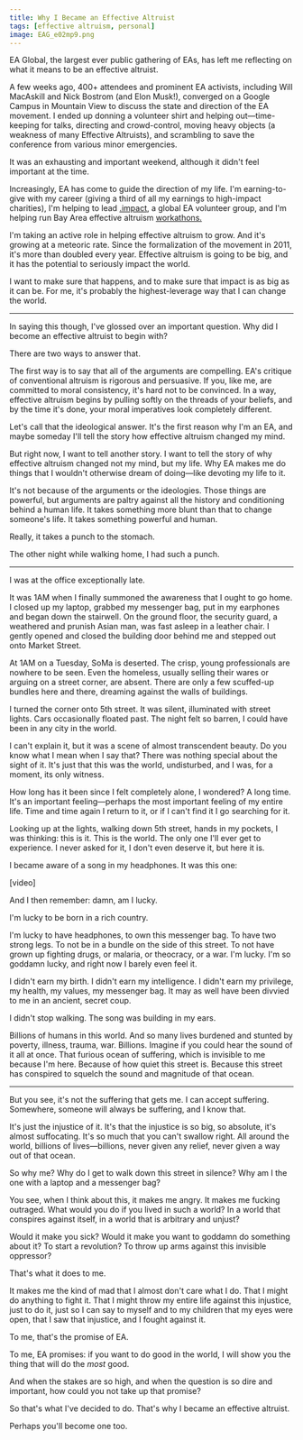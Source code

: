```yaml
---
title: Why I Became an Effective Altruist
tags: [effective altruism, personal]
image: EAG_e02mp9.png
---
```


EA Global, the largest ever public gathering of EAs, has left me reflecting on what it means to be an effective altruist.

A few weeks ago, 400+ attendees and prominent EA activists, including Will MacAskill and Nick Bostrom (and Elon Musk!), converged on a Google Campus in Mountain View to discuss the state and direction of the EA movement. I ended up donning a volunteer shirt and helping out&mdash;time-keeping for talks, directing and crowd-control, moving heavy objects (a weakness of many Effective Altruists), and scrambling to save the conference from various minor emergencies.

It was an exhausting and important weekend, although it didn't feel important at the time.

Increasingly, EA has come to guide the direction of my life. I'm earning-to-give with my career (giving a third of all my earnings to high-impact charities), I'm helping to lead [.impact](&rdquo;dotimpact.im&rdquo;), a global EA volunteer group, and I'm helping run Bay Area effective altruism [workathons.](https://www.facebook.com/events/392649784261768/)

I'm taking an active role in helping effective altruism to grow. And it's growing at a meteoric rate. Since the formalization of the movement in 2011, it's more than doubled every year. Effective altruism is going to be big, and it has the potential to seriously impact the world.

I want to make sure that happens, and to make sure that impact is as big as it can be. For me, it's probably the highest-leverage way that I can change the world.

----

In saying this though, I've glossed over an important question. Why did I become an effective altruist to begin with?

There are two ways to answer that.

The first way is to say that all of the arguments are compelling. EA's critique of conventional altruism is rigorous and persuasive. If you, like me, are committed to moral consistency, it's hard not to be convinced. In a way, effective altruism begins by pulling softly on the threads of your beliefs, and by the time it's done, your moral imperatives look completely different.

Let's call that the ideological answer. It's the first reason why I'm an EA, and maybe someday I'll tell the story how effective altruism changed my mind.

But right now, I want to tell another story. I want to tell the story of why effective altruism changed not my mind, but my life. Why EA makes me do things that I wouldn't otherwise dream of doing&mdash;like devoting my life to it.

It's not because of the arguments or the ideologies. Those things are powerful, but arguments are paltry against all the history and conditioning behind a human life. It takes something more blunt than that to change someone's life. It takes something powerful and human.

Really, it takes a punch to the stomach.

The other night while walking home, I had such a punch.

----

I was at the office exceptionally late.

It was 1AM when I finally summoned the awareness that I ought to go home. I closed up my laptop, grabbed my messenger bag, put in my earphones and began down the stairwell. On the ground floor, the security guard, a weathered and prunish Asian man, was fast asleep in a leather chair. I gently opened and closed the building door behind me and stepped out onto Market Street.

At 1AM on a Tuesday, SoMa is deserted. The crisp, young professionals are nowhere to be seen. Even the homeless, usually selling their wares or arguing on a street corner, are absent. There are only a few scuffed-up bundles here and there, dreaming against the walls of buildings.

I turned the corner onto 5th street. It was silent, illuminated with street lights. Cars occasionally floated past. The night felt so barren, I could have been in any city in the world.

I can't explain it, but it was a scene of almost transcendent beauty. Do you know what I mean when I say that? There was nothing special about the sight of it. It's just that this was the world, undisturbed, and I was, for a moment, its only witness.

How long has it been since I felt completely alone, I wondered? A long time. It's an important feeling&mdash;perhaps the most important feeling of my entire life. Time and time again I return to it, or if I can't find it I go searching for it.

Looking up at the lights, walking down 5th street, hands in my pockets, I was thinking: this is it. This is the world. The only one I'll ever get to experience. I never asked for it, I don't even deserve it, but here it is.

I became aware of a song in my headphones. It was this one:

<div class="ui embed" data-url="https://www.youtube.com/embed/MqWVegTsHZA/">[video]</div>

And I then remember: damn, am I lucky.

I'm lucky to be born in a rich country.

I'm lucky to have headphones, to own this messenger bag. To have two strong legs. To not be in a bundle on the side of this street. To not have grown up fighting drugs, or malaria, or theocracy, or a war. I'm lucky. I'm so goddamn lucky, and right now I barely even feel it.

I didn't earn my birth. I didn't earn my intelligence. I didn't earn my privilege, my health, my values, my messenger bag. It may as well have been divvied to me in an ancient, secret coup.

I didn't stop walking. The song was building in my ears.

Billions of humans in this world. And so many lives burdened and stunted by poverty, illness, trauma, war. Billions. Imagine if you could hear the sound of it all at once. That furious ocean of suffering, which is invisible to me because I'm here. Because of how quiet this street is. Because this street has conspired to squelch the sound and magnitude of that ocean.

----

But you see, it's not the suffering that gets me. I can accept suffering. Somewhere, someone will always be suffering, and I know that.

It's just the injustice of it. It's that the injustice is so big, so absolute, it's almost suffocating. It's so much that you can't swallow right. All around the world, billions of lives&mdash;billions, never given any relief, never given a way out of that ocean.

So why me? Why do I get to walk down this street in silence? Why am I the one with a laptop and a messenger bag?

You see, when I think about this, it makes me angry. It makes me fucking outraged. What would you do if you lived in such a world? In a world that conspires against itself, in a world that is arbitrary and unjust?

Would it make you sick? Would it make you want to goddamn do something about it? To start a revolution? To throw up arms against this invisible oppressor?

That's what it does to me.

It makes me the kind of mad that I almost don't care what I do. That I might do anything to fight it. That I might throw my entire life against this injustice, just to do it, just so I can say to myself and to my children that my eyes were open, that I saw that injustice, and I fought against it.

To me, that's the promise of EA.

To me, EA promises: if you want to do good in the world, I will show you the thing that will do the *most* good.

And when the stakes are so high, and when the question is so dire and important, how could you not take up that promise?

So that's what I've decided to do. That's why I became an effective altruist.

Perhaps you'll become one too.
